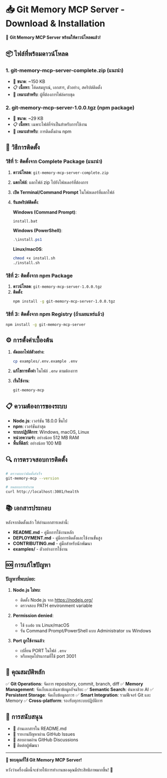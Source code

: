 # 📥 Git Memory MCP Server - Download & Installation

🎉 **Git Memory MCP Server พร้อมให้ดาวน์โหลดแล้ว!**

## 📦 ไฟล์ที่พร้อมดาวน์โหลด

### 1. **git-memory-mcp-server-complete.zip** (แนะนำ)
- 📁 **ขนาด**: ~150 KB
- 📋 **เนื้อหา**: โค้ดสมบูรณ์, เอกสาร, ตัวอย่าง, สคริปต์ติดตั้ง
- 🎯 **เหมาะสำหรับ**: ผู้ที่ต้องการไฟล์ครบชุด

### 2. **git-memory-mcp-server-1.0.0.tgz** (npm package)
- 📁 **ขนาด**: ~29 KB
- 📋 **เนื้อหา**: เฉพาะไฟล์ที่จำเป็นสำหรับการใช้งาน
- 🎯 **เหมาะสำหรับ**: การติดตั้งผ่าน npm

## 🚀 วิธีการติดตั้ง

### วิธีที่ 1: ติดตั้งจาก Complete Package (แนะนำ)

1. **ดาวน์โหลด**: `git-memory-mcp-server-complete.zip`
2. **แตกไฟล์**: แตกไฟล์ zip ไปยังโฟลเดอร์ที่ต้องการ
3. **เปิด Terminal/Command Prompt** ในโฟลเดอร์ที่แตกไฟล์
4. **รันสคริปต์ติดตั้ง**:

   **Windows (Command Prompt)**:
   ```cmd
   install.bat
   ```

   **Windows (PowerShell)**:
   ```powershell
   .\install.ps1
   ```

   **Linux/macOS**:
   ```bash
   chmod +x install.sh
   ./install.sh
   ```

### วิธีที่ 2: ติดตั้งจาก npm Package

1. **ดาวน์โหลด**: `git-memory-mcp-server-1.0.0.tgz`
2. **ติดตั้ง**:
   ```bash
   npm install -g git-memory-mcp-server-1.0.0.tgz
   ```

### วิธีที่ 3: ติดตั้งจาก npm Registry (ถ้าเผยแพร่แล้ว)

```bash
npm install -g git-memory-mcp-server
```

## ⚙️ การตั้งค่าเบื้องต้น

1. **คัดลอกไฟล์ตัวอย่าง**:
   ```bash
   cp examples/.env.example .env
   ```

2. **แก้ไขการตั้งค่า** ในไฟล์ `.env` ตามต้องการ

3. **เริ่มใช้งาน**:
   ```bash
   git-memory-mcp
   ```

## 📋 ความต้องการของระบบ

- **Node.js**: เวอร์ชัน 18.0.0 ขึ้นไป
- **npm**: เวอร์ชันล่าสุด
- **ระบบปฏิบัติการ**: Windows, macOS, Linux
- **หน่วยความจำ**: อย่างน้อย 512 MB RAM
- **พื้นที่ดิสก์**: อย่างน้อย 100 MB

## 🔍 การตรวจสอบการติดตั้ง

```bash
# ตรวจสอบว่าติดตั้งสำเร็จ
git-memory-mcp --version

# ทดสอบการทำงาน
curl http://localhost:3001/health
```

## 📚 เอกสารประกอบ

หลังจากติดตั้งแล้ว ให้อ่านเอกสารเหล่านี้:

- **README.md** - คู่มือการใช้งานหลัก
- **DEPLOYMENT.md** - คู่มือการติดตั้งและใช้งานขั้นสูง
- **CONTRIBUTING.md** - คู่มือสำหรับนักพัฒนา
- **examples/** - ตัวอย่างการใช้งาน

## 🆘 การแก้ไขปัญหา

### ปัญหาที่พบบ่อย:

1. **Node.js ไม่พบ**:
   - ติดตั้ง Node.js จาก https://nodejs.org/
   - ตรวจสอบ PATH environment variable

2. **Permission denied**:
   - ใช้ `sudo` บน Linux/macOS
   - รัน Command Prompt/PowerShell แบบ Administrator บน Windows

3. **Port ถูกใช้งานแล้ว**:
   - เปลี่ยน PORT ในไฟล์ `.env`
   - หรือหยุดโปรแกรมที่ใช้ port 3001

## 🎯 คุณสมบัติหลัก

✅ **Git Operations**: จัดการ repository, commit, branch, diff
✅ **Memory Management**: จัดเก็บและค้นหาข้อมูลอัจฉริยะ
✅ **Semantic Search**: ค้นหาด้วย AI
✅ **Persistent Storage**: จัดเก็บข้อมูลถาวร
✅ **Smart Integration**: รวมฟีเจอร์ Git และ Memory
✅ **Cross-platform**: รองรับทุกระบบปฏิบัติการ

## 🤝 การสนับสนุน

- 📖 อ่านเอกสารใน README.md
- 🐛 รายงานปัญหาผ่าน GitHub Issues
- 💬 สอบถามผ่าน GitHub Discussions
- 📧 ติดต่อผู้พัฒนา

---

**🎉 ขอบคุณที่ใช้ Git Memory MCP Server!**

หวังว่าเครื่องมือนี้จะช่วยให้การทำงานของคุณมีประสิทธิภาพมากขึ้น! 🚀